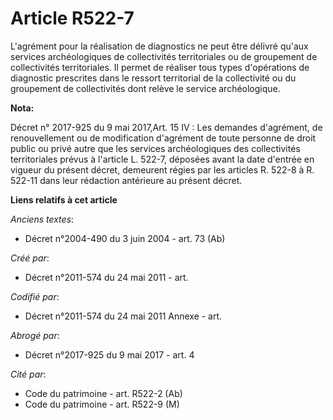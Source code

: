 # Article R522-7

L'agrément pour la réalisation de diagnostics ne peut être délivré qu'aux services archéologiques de collectivités
territoriales ou de groupement de collectivités territoriales. Il permet de réaliser tous types d'opérations de diagnostic
prescrites dans le ressort territorial de la collectivité ou du groupement de collectivités dont relève le service
archéologique.

**Nota:**

Décret n° 2017-925 du 9 mai 2017,Art. 15 IV : Les demandes d'agrément, de renouvellement ou de modification d'agrément de
toute personne de droit public ou privé autre que les services archéologiques des collectivités territoriales prévus à
l'article L. 522-7, déposées avant la date d'entrée en vigueur du présent décret, demeurent régies par les articles R. 522-8
à R. 522-11 dans leur rédaction antérieure au présent décret.

**Liens relatifs à cet article**

_Anciens textes_:

  - Décret n°2004-490 du 3 juin 2004 - art. 73 (Ab)

_Créé par_:

  - Décret n°2011-574 du 24 mai 2011  - art.

_Codifié par_:

  - Décret n°2011-574 du 24 mai 2011 Annexe - art.

_Abrogé par_:

  - Décret n°2017-925 du 9 mai 2017 - art. 4

_Cité par_:

  - Code du patrimoine - art. R522-2 (Ab)
  - Code du patrimoine - art. R522-9 (M)
